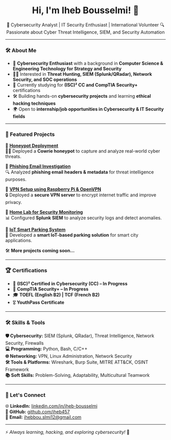 <h1 align="center">Hi, I'm Iheb Bousselmi! 👋</h1>

<p align="center">
🚀 Cybersecurity Analyst | IT Security Enthusiast | International Volunteer  
🔍 Passionate about Cyber Threat Intelligence, SIEM, and Security Automation  
</p>

---

### 🛠 About Me  

- 🔐 **Cybersecurity Enthusiast** with a background in **Computer Science & Engineering Technology for Strategy and Security**  
- 🏴‍☠️ Interested in **Threat Hunting, SIEM (Splunk/QRadar), Network Security, and SOC operations**  
- 🎯 Currently studying for **(ISC)² CC and CompTIA Security+** certifications  
- 🛠 Building hands-on **cybersecurity projects** and learning **ethical hacking techniques**  
- 🌍 Open to **internship/job opportunities in Cybersecurity & IT Security fields**  

---

### 📌 Featured Projects  

📌 **[Honeypot Deployment](https://github.com/iheb457/honeypot-analysis)**  
🕵️‍♂️ Deployed a **Cowrie honeypot** to capture and analyze real-world cyber threats.  

📌 **[Phishing Email Investigation](https://github.com/iheb457/phishing-analysis)**  
🔍 Analyzed **phishing email headers & metadata** for threat intelligence purposes.  

📌 **[VPN Setup using Raspberry Pi & OpenVPN](https://github.com/iheb457/raspberry-vpn)**  
🔒 Deployed a **secure VPN server** to encrypt internet traffic and improve privacy.  

📌 **[Home Lab for Security Monitoring](https://github.com/iheb457/security-lab)**  
📊 Configured **Splunk SIEM** to analyze security logs and detect anomalies.  

📌 **[IoT Smart Parking System](https://github.com/iheb457/iot-parking)**  
🚗 Developed a **smart IoT-based parking solution** for smart city applications.  

🛠 **More projects coming soon...**  

---

### 🏆 Certifications  

- 📖 **(ISC)² Certified in Cybersecurity (CC) – In Progress**  
- 📖 **CompTIA Security+ – In Progress**  
- 🎓 **TOEFL (English B2) | TCF (French B2)**  
- 🎖 **YouthPass Certificate**  

---

### 🛠 Skills & Tools  

**🛡 Cybersecurity:** SIEM (Splunk, QRadar), Threat Intelligence, Network Security, Firewalls  
**💻 Programming:** Python, Bash, C/C++  
**🌐 Networking:** VPN, Linux Administration, Network Security  
**🛠 Tools & Platforms:** Wireshark, Burp Suite, MITRE ATT&CK, OSINT Framework  
**📚 Soft Skills:** Problem-Solving, Adaptability, Multicultural Teamwork  

---

### 🔗 Let's Connect  

🌐 **LinkedIn:** [linkedin.com/in/iheb-bousselmi](https://www.linkedin.com/in/iheb-bousselmi)  
🐙 **GitHub:** [github.com/iheb457](https://github.com/iheb457)  
📧 **Email:** [ihebbou.slmi12@gmail.com](mailto:ihebbou.slmi12@gmail.com)  

---

⚡ _Always learning, hacking, and exploring cybersecurity!_ 🚀  
